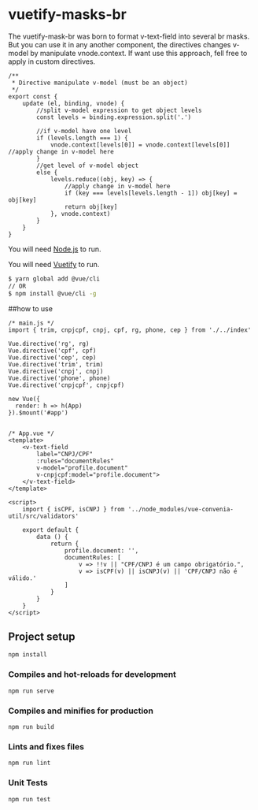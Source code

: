 # vuetify-masks-br
The vuetify-mask-br was born to format v-text-field into several br masks. But you can use it in any another component, the directives changes v-model by manipulate vnode.context. If want use this approach, fell free to apply in custom directives.

```
/**
 * Directive manipulate v-model (must be an object)
 */
export const {
    update (el, binding, vnode) {
        //split v-model expression to get object levels
        const levels = binding.expression.split('.')

        //if v-model have one level
        if (levels.length === 1) {
            vnode.context[levels[0]] = vnode.context[levels[0]] //apply change in v-model here
        }
        //get level of v-model object 
        else {
			levels.reduce((obj, key) => {
                //apply change in v-model here
				if (key === levels[levels.length - 1]) obj[key] = obj[key]
				return obj[key]
			}, vnode.context)
        }        
    }
}
```

You will need [Node.js](https://nodejs.org/) to run.

You will need [Vuetify](https://vuetifyjs.com) to run.

```sh
$ yarn global add @vue/cli
// OR
$ npm install @vue/cli -g
```

##how to use
```
/* main.js */
import { trim, cnpjcpf, cnpj, cpf, rg, phone, cep } from './../index'

Vue.directive('rg', rg)
Vue.directive('cpf', cpf)
Vue.directive('cep', cep)
Vue.directive('trim', trim)
Vue.directive('cnpj', cnpj)
Vue.directive('phone', phone)
Vue.directive('cnpjcpf', cnpjcpf)

new Vue({
  render: h => h(App)
}).$mount('#app')


/* App.vue */
<template>
    <v-text-field
        label="CNPJ/CPF"
        :rules="documentRules"
        v-model="profile.document"
        v-cnpjcpf:model="profile.document">
    </v-text-field>
</template>

<script>
    import { isCPF, isCNPJ } from '../node_modules/vue-convenia-util/src/validators'
    
    export default {
        data () {
            return {
                profile.document: '',
                documentRules: [
                    v => !!v || "CPF/CNPJ é um campo obrigatório.",
                    v => isCPF(v) || isCNPJ(v) || 'CPF/CNPJ não é válido.'
                ]
            }
        }
    }
</script>
```

## Project setup
```
npm install
```

### Compiles and hot-reloads for development
```
npm run serve
```

### Compiles and minifies for production
```
npm run build
```

### Lints and fixes files
```
npm run lint
```

### Unit Tests
```
npm run test
```
